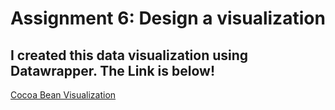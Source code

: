 # Assignment 6: Design a visualization

## I created this data visualization using Datawrapper. The Link is below!
[Cocoa Bean Visualization](https://drive.google.com/file/d/1ysLXmGwq8Z30Jy3qZw_Xg0I3E1Lakxd5/view?usp=sharing)
